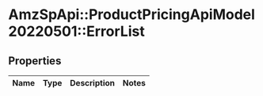 # AmzSpApi::ProductPricingApiModel20220501::ErrorList

## Properties
Name | Type | Description | Notes
------------ | ------------- | ------------- | -------------

